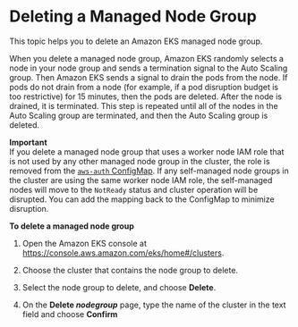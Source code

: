 # Deleting a Managed Node Group<a name="delete-managed-node-group"></a>

This topic helps you to delete an Amazon EKS managed node group\.

When you delete a managed node group, Amazon EKS randomly selects a node in your node group and sends a termination signal to the Auto Scaling group\. Then Amazon EKS sends a signal to drain the pods from the node\. If pods do not drain from a node \(for example, if a pod disruption budget is too restrictive\) for 15 minutes, then the pods are deleted\. After the node is drained, it is terminated\. This step is repeated until all of the nodes in the Auto Scaling group are terminated, and then the Auto Scaling group is deleted\.

**Important**  
If you delete a managed node group that uses a worker node IAM role that is not used by any other managed node group in the cluster, the role is removed from the [`aws-auth` ConfigMap](add-user-role.md)\. If any self\-managed node groups in the cluster are using the same worker node IAM role, the self\-managed nodes will move to the `NotReady` status and cluster operation will be disrupted\. You can add the mapping back to the ConfigMap to minimize disruption\.

**To delete a managed node group**

1. Open the Amazon EKS console at [https://console\.aws\.amazon\.com/eks/home\#/clusters](https://console.aws.amazon.com/eks/home#/clusters)\.

1. Choose the cluster that contains the node group to delete\.

1. Select the node group to delete, and choose **Delete**\.

1. On the **Delete *nodegroup*** page, type the name of the cluster in the text field and choose **Confirm**
